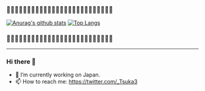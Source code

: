 ### 🧸🍁🧸🍁🧸🍁🧸🍁🧸🍁🧸🍁🧸🍁🧸🍁🧸🍁🧸🍁🧸🍁🧸🍁🧸🍁  
[![Anurag's github stats](https://github-readme-stats.vercel.app/api?username=Ishizuka427&show_icons=true&theme=radical)](https://github.com/anuraghazra/github-readme-stats)
[![Top Langs](https://github-readme-stats.vercel.app/api/top-langs/?username=Ishizuka427&layout=compact&theme=radical)](https://github.com/anuraghazra/github-readme-stats)  
### 🧸🍁🧸🍁🧸🍁🧸🍁🧸🍁🧸🍁🧸🍁🧸🍁🧸🍁🧸🍁🧸🍁🧸🍁🧸🍁
---

### Hi there 👋

<!--
**Ishizuka427/Ishizuka427** is a ✨ _special_ ✨ repository because its `README.md` (this file) appears on your GitHub profile.

Here are some ideas to get you started:
-->

- 🔭 I’m currently working on Japan.
- 📫 How to reach me: https://twitter.com/_Tsuka3
